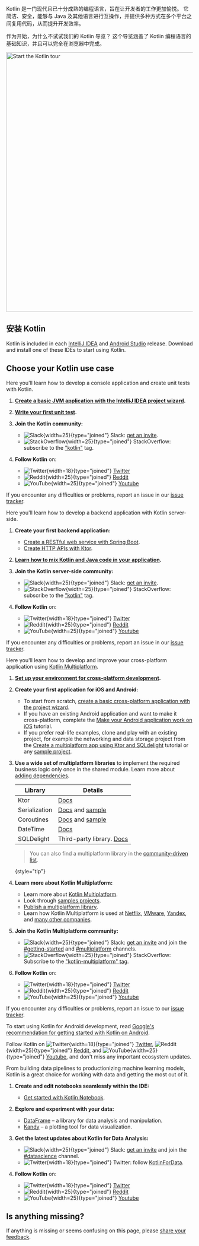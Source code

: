 [//]: # (title: 开始使用 Kotlin)

Kotlin 是一门现代且已十分成熟的编程语言，旨在让开发者的工作更加愉悦。
它简洁、安全，能够与 Java 及其他语言进行互操作，并提供多种方式在多个平台之间复用代码，从而提升开发效率。

作为开始，为什么不试试我们的 Kotlin 导览？
这个导览涵盖了 Kotlin 编程语言的基础知识，并且可以完全在浏览器中完成。


<a href="kotlin-tour-welcome.md"><img src="start-kotlin-tour.svg" width="700" alt="Start the Kotlin tour" style="block"/></a>

## 安装 Kotlin

Kotlin is included in each [IntelliJ IDEA](https://www.jetbrains.com/idea/download/) and [Android Studio](https://developer.android.com/studio) release.
Download and install one of these IDEs to start using Kotlin.

## Choose your Kotlin use case
 
<tabs>

<tab id="console" title="Console">

Here you'll learn how to develop a console application and create unit tests with Kotlin.

1. **[Create a basic JVM application with the IntelliJ IDEA project wizard](jvm-get-started.md).**

2. **[Write your first unit test](jvm-test-using-junit.md).**

3. **Join the Kotlin community:**

   * ![Slack](slack.svg){width=25}{type="joined"} Slack: [get an invite](https://surveys.jetbrains.com/s3/kotlin-slack-sign-up).
   * ![StackOverflow](stackoverflow.svg){width=25}{type="joined"} StackOverflow: subscribe to the ["kotlin"](https://stackoverflow.com/questions/tagged/kotlin) tag.

4. **Follow Kotlin** on:

   * ![Twitter](twitter.svg){width=18}{type="joined"} [Twitter](https://twitter.com/kotlin)
   * ![Reddit](reddit.svg){width=25}{type="joined"} [Reddit](https://www.reddit.com/r/Kotlin/)
   * ![YouTube](youtube.svg){width=25}{type="joined"} [Youtube](https://www.youtube.com/channel/UCP7uiEZIqci43m22KDl0sNw)

If you encounter any difficulties or problems, report an issue in our [issue tracker](https://youtrack.jetbrains.com/issues/KT).

</tab>

<tab id="backend" title="Backend">

Here you'll learn how to develop a backend application with Kotlin server-side.

1. **Create your first backend application:**

     * [Create a RESTful web service with Spring Boot](jvm-get-started-spring-boot.md).
     * [Create HTTP APIs with Ktor](https://ktor.io/docs/creating-http-apis.html).

2. **[Learn how to mix Kotlin and Java code in your application](mixing-java-kotlin-intellij.md).**

3. **Join the Kotlin server-side community:**

   * ![Slack](slack.svg){width=25}{type="joined"} Slack: [get an invite](https://surveys.jetbrains.com/s3/kotlin-slack-sign-up).
   * ![StackOverflow](stackoverflow.svg){width=25}{type="joined"} StackOverflow: subscribe to the ["kotlin"](https://stackoverflow.com/questions/tagged/kotlin) tag.

4. **Follow Kotlin** on:

   * ![Twitter](twitter.svg){width=18}{type="joined"} [Twitter](https://twitter.com/kotlin)
   * ![Reddit](reddit.svg){width=25}{type="joined"} [Reddit](https://www.reddit.com/r/Kotlin/)
   * ![YouTube](youtube.svg){width=25}{type="joined"} [Youtube](https://www.youtube.com/channel/UCP7uiEZIqci43m22KDl0sNw)

If you encounter any difficulties or problems, report an issue in our [issue tracker](https://youtrack.jetbrains.com/issues/KT).

</tab>

<tab id="cross-platform-mobile" title="Cross-platform">

Here you'll learn how to develop and improve your cross-platform application using [Kotlin Multiplatform](https://kotlinlang.org/lp/multiplatform/).

1. **[Set up your environment for cross-platform development](https://www.jetbrains.com/help/kotlin-multiplatform-dev/multiplatform-setup.html).**

2. **Create your first application for iOS and Android:**

   * To start from scratch, [create a basic cross-platform application with the project wizard](https://www.jetbrains.com/help/kotlin-multiplatform-dev/multiplatform-create-first-app.html).
   * If you have an existing Android application and want to make it cross-platform, complete the [Make your Android application work on iOS](https://www.jetbrains.com/help/kotlin-multiplatform-dev/multiplatform-integrate-in-existing-app.html) tutorial.
   * If you prefer real-life examples, clone and play with an existing project, for example the networking and data storage project from the [Create a multiplatform app using Ktor and SQLdelight](https://www.jetbrains.com/help/kotlin-multiplatform-dev/multiplatform-ktor-sqldelight.html) tutorial or any [sample project](https://www.jetbrains.com/help/kotlin-multiplatform-dev/multiplatform-samples.html).

3. **Use a wide set of multiplatform libraries** to implement the required business logic only once in the shared module. Learn more about [adding dependencies](multiplatform-add-dependencies.md).

   | Library       | Details                                                                                                                                                            |
   |---------------|--------------------------------------------------------------------------------------------------------------------------------------------------------------------| 
   | Ktor          | [Docs](https://ktor.io/docs/client.html)                                                                                                                           | 
   | Serialization | [Docs](serialization.md) and [sample](https://www.jetbrains.com/help/kotlin-multiplatform-dev/multiplatform-ktor-sqldelight.html#create-an-application-data-model) |
   | Coroutines    | [Docs](coroutines-guide.md) and [sample](coroutines-and-channels.md)                                                                                               |
   | DateTime      | [Docs](https://github.com/Kotlin/kotlinx-datetime#readme)                                                                                                          |
   | SQLDelight    | Third-party library. [Docs](https://cashapp.github.io/sqldelight/)                                                                                                 |

   > You can also find a multiplatform library in the [community-driven list](https://libs.kmp.icerock.dev/).
   >
   {style="tip"}

4. **Learn more about Kotlin Multiplatform:**
   * Learn more about [Kotlin Multiplatform](multiplatform-intro.md).
   * Look through [samples projects](https://www.jetbrains.com/help/kotlin-multiplatform-dev/multiplatform-samples.html).
   * [Publish a multiplatform library](multiplatform-publish-lib.md).
   * Learn how Kotlin Multiplatform is used at [Netflix](https://netflixtechblog.com/netflix-android-and-ios-studio-apps-kotlin-multiplatform-d6d4d8d25d23), [VMware](https://kotlinlang.org/lp/multiplatform/case-studies/vmware/), [Yandex](https://kotlinlang.org/lp/multiplatform/case-studies/yandex/), and [many other companies](https://kotlinlang.org/lp/multiplatform/case-studies/).

5. **Join the Kotlin Multiplatform community:**

   * ![Slack](slack.svg){width=25}{type="joined"} Slack: [get an invite](https://surveys.jetbrains.com/s3/kotlin-slack-sign-up) and join the [#getting-started](https://kotlinlang.slack.com/archives/C0B8MA7FA) and [#multiplatform](https://kotlinlang.slack.com/archives/C3PQML5NU) channels.
   * ![StackOverflow](stackoverflow.svg){width=25}{type="joined"} StackOverflow: Subscribe to the ["kotlin-multiplatform" tag](https://stackoverflow.com/questions/tagged/kotlin-multiplatform).

6. **Follow Kotlin** on:

   * ![Twitter](twitter.svg){width=18}{type="joined"} [Twitter](https://twitter.com/kotlin)
   * ![Reddit](reddit.svg){width=25}{type="joined"} [Reddit](https://www.reddit.com/r/Kotlin/)
   * ![YouTube](youtube.svg){width=25}{type="joined"} [Youtube](https://www.youtube.com/channel/UCP7uiEZIqci43m22KDl0sNw)

If you encounter any difficulties or problems, report an issue to our [issue tracker](https://youtrack.jetbrains.com/issues/KT).

</tab>

<tab id="android" title="Android">

To start using Kotlin for Android development, read [Google's recommendation for getting started with Kotlin on Android](https://developer.android.com/kotlin/get-started).

Follow Kotlin on ![Twitter](twitter.svg){width=18}{type="joined"} [Twitter](https://twitter.com/kotlin), ![Reddit](reddit.svg){width=25}{type="joined"} [Reddit](https://www.reddit.com/r/Kotlin/), and ![YouTube](youtube.svg){width=25}{type="joined"} [Youtube](https://www.youtube.com/channel/UCP7uiEZIqci43m22KDl0sNw), and don't miss any important ecosystem updates.

</tab>

<tab id="data-analysis" title="Data analysis">

From building data pipelines to productionizing machine learning models, Kotlin is a great choice for working with data and getting the most out of it.

1. **Create and edit notebooks seamlessly within the IDE:**

   * [Get started with Kotlin Notebook](get-started-with-kotlin-notebooks.md).

2. **Explore and experiment with your data:**

   * [DataFrame](https://kotlin.github.io/dataframe/overview.html) – a library for data analysis and manipulation.
   * [Kandy](https://kotlin.github.io/kandy/welcome.html) – a plotting tool for data visualization.

3. **Get the latest updates about Kotlin for Data Analysis:**

   * ![Slack](slack.svg){width=25}{type="joined"} Slack: [get an invite](https://surveys.jetbrains.com/s3/kotlin-slack-sign-up) and join the [#datascience](https://kotlinlang.slack.com/archives/C4W52CFEZ) channel.
   * ![Twitter](twitter.svg){width=18}{type="joined"} Twitter: follow [KotlinForData](http://twitter.com/KotlinForData).

4. **Follow Kotlin** on:
   * ![Twitter](twitter.svg){width=18}{type="joined"} [Twitter](https://twitter.com/kotlin)
   * ![Reddit](reddit.svg){width=25}{type="joined"} [Reddit](https://www.reddit.com/r/Kotlin/)
   * ![YouTube](youtube.svg){width=25}{type="joined"} [Youtube](https://www.youtube.com/channel/UCP7uiEZIqci43m22KDl0sNw)

</tab>

</tabs>

## Is anything missing?

If anything is missing or seems confusing on this page, please [share your feedback](https://surveys.hotjar.com/d82e82b0-00d9-44a7-b793-0611bf6189df).
